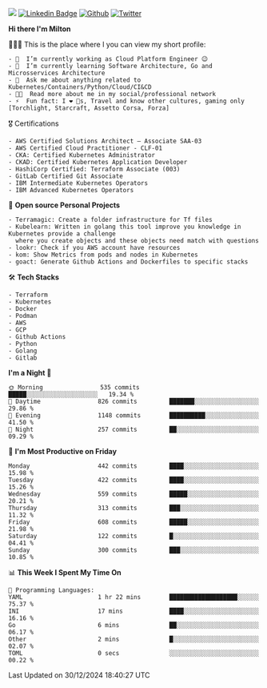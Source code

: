 ![](https://komarev.com/ghpvc/?username=miltlima&color=blueviolet) [![Linkedin Badge](https://img.shields.io/badge/-LinkedIn-blue?style=flat-square&logo=Linkedin&logoColor=white&link=https://www.linkedin.com/in/miltonlimaj/)](https://www.linkedin.com/in/miltonlimaj/) [![Github](https://img.shields.io/github/followers/miltlima?style=social)](https://github.com/miltlima?tab=followers) [![Twitter](https://img.shields.io/twitter/follow/milt_lima?style=social)](https://twitter.com/milt_lima)
 


     
**Hi there I'm Milton**

👨🏽‍💻 This is the place where I you can view my short profile:
```text
- 🔭  I’m currently working as Cloud Platform Engineer 😉
- 🌱  I’m currently learning Software Architecture, Go and Microsservices Architecture
- 💬  Ask me about anything related to Kubernetes/Containers/Python/Cloud/CI&CD
- 👨‍💻  Read more about me in my social/professional network
- ⚡  Fun fact: I ❤️ 🐶s, Travel and know other cultures, gaming only [Torchlight, Starcraft, Assetto Corsa, Forza]
```
🎖 Certifications
```text
- AWS Certified Solutions Architect – Associate SAA-03
- AWS Certified Cloud Practitioner - CLF-01
- CKA: Certified Kubernetes Administrator
- CKAD: Certified Kubernetes Application Developer
- HashiCorp Certified: Terraform Associate (003)
- GitLab Certified Git Associate
- IBM Intermediate Kubernetes Operators
- IBM Advanced Kubernetes Operators
```
📐 **Open source Personal Projects**

```text
- Terramagic: Create a folder infrastructure for Tf files
- Kubelearn: Written in golang this tool improve you knowledge in Kubernetes provide a challenge
  where you create objects and these objects need match with questions
- lookr: Check if you AWS account have resources
- kom: Show Metrics from pods and nodes in Kubernetes
- goact: Generate Github Actions and Dockerfiles to specific stacks
```
🛠 **Tech Stacks**

```text
- Terraform
- Kubernetes
- Docker
- Podman
- AWS
- GCP
- Github Actions
- Python
- Golang
- Gitlab
```         

<!--START_SECTION:waka-->
**I'm a Night 🦉** 

```text
🌞 Morning                535 commits         █████░░░░░░░░░░░░░░░░░░░░   19.34 % 
🌆 Daytime                826 commits         ███████░░░░░░░░░░░░░░░░░░   29.86 % 
🌃 Evening                1148 commits        ██████████░░░░░░░░░░░░░░░   41.50 % 
🌙 Night                  257 commits         ██░░░░░░░░░░░░░░░░░░░░░░░   09.29 % 
```
📅 **I'm Most Productive on Friday** 

```text
Monday                   442 commits         ████░░░░░░░░░░░░░░░░░░░░░   15.98 % 
Tuesday                  422 commits         ████░░░░░░░░░░░░░░░░░░░░░   15.26 % 
Wednesday                559 commits         █████░░░░░░░░░░░░░░░░░░░░   20.21 % 
Thursday                 313 commits         ███░░░░░░░░░░░░░░░░░░░░░░   11.32 % 
Friday                   608 commits         █████░░░░░░░░░░░░░░░░░░░░   21.98 % 
Saturday                 122 commits         █░░░░░░░░░░░░░░░░░░░░░░░░   04.41 % 
Sunday                   300 commits         ███░░░░░░░░░░░░░░░░░░░░░░   10.85 % 
```


📊 **This Week I Spent My Time On** 

```text
💬 Programming Languages: 
YAML                     1 hr 22 mins        ███████████████████░░░░░░   75.37 % 
INI                      17 mins             ████░░░░░░░░░░░░░░░░░░░░░   16.16 % 
Go                       6 mins              ██░░░░░░░░░░░░░░░░░░░░░░░   06.17 % 
Other                    2 mins              █░░░░░░░░░░░░░░░░░░░░░░░░   02.07 % 
TOML                     0 secs              ░░░░░░░░░░░░░░░░░░░░░░░░░   00.22 % 
```


 Last Updated on 30/12/2024 18:40:27 UTC
<!--END_SECTION:waka-->
